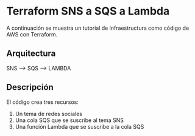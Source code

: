 # Terraform SNS a SQS a Lambda

A continuación se muestra un tutorial de infraestructura como código de AWS con Terraform.

## Arquitectura

SNS --> SQS --> LAMBDA

## Descripción

El código crea tres recursos:

1) Un tema de redes sociales
2) Una cola SQS que se suscribe al tema SNS
3) Una función Lambda que se suscribe a la cola SQS
